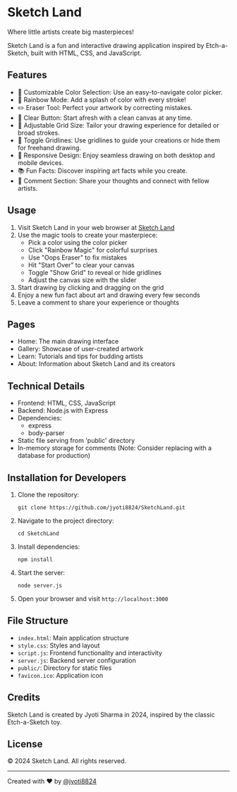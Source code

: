 # Sketch Land

Where little artists create big masterpieces!

Sketch Land is a fun and interactive drawing application inspired by Etch-a-Sketch, built with HTML, CSS, and JavaScript.

## Features

- 🎨 Customizable Color Selection: Use an easy-to-navigate color picker.
- 🌈 Rainbow Mode: Add a splash of color with every stroke!
- ✏️ Eraser Tool: Perfect your artwork by correcting mistakes.
- 🔄 Clear Button: Start afresh with a clean canvas at any time.
- 📏 Adjustable Grid Size: Tailor your drawing experience for detailed or broad strokes.
- 📐 Toggle Gridlines: Use gridlines to guide your creations or hide them for freehand drawing.
- 📱 Responsive Design: Enjoy seamless drawing on both desktop and mobile devices.
- 📚 Fun Facts: Discover inspiring art facts while you create.
- 💬 Comment Section: Share your thoughts and connect with fellow artists.

## Usage

1. Visit Sketch Land in your web browser at [Sketch Land](https://github.com/jyoti8824/SketchLand.git)
2. Use the magic tools to create your masterpiece:
   - Pick a color using the color picker
   - Click "Rainbow Magic" for colorful surprises
   - Use "Oops Eraser" to fix mistakes
   - Hit "Start Over" to clear your canvas
   - Toggle "Show Grid" to reveal or hide gridlines
   - Adjust the canvas size with the slider
3. Start drawing by clicking and dragging on the grid
4. Enjoy a new fun fact about art and drawing every few seconds
5. Leave a comment to share your experience or thoughts

## Pages

- Home: The main drawing interface
- Gallery: Showcase of user-created artwork
- Learn: Tutorials and tips for budding artists
- About: Information about Sketch Land and its creators

## Technical Details

- Frontend: HTML, CSS, JavaScript
- Backend: Node.js with Express
- Dependencies: 
  - express
  - body-parser
- Static file serving from 'public' directory
- In-memory storage for comments (Note: Consider replacing with a database for production)

## Installation for Developers

1. Clone the repository:
   ```
   git clone https://github.com/jyoti8824/SketchLand.git
   ```
2. Navigate to the project directory:
   ```
   cd SketchLand
   ```
3. Install dependencies:
   ```
   npm install
   ```
4. Start the server:
   ```
   node server.js
   ```
5. Open your browser and visit `http://localhost:3000`

## File Structure

- `index.html`: Main application structure
- `style.css`: Styles and layout
- `script.js`: Frontend functionality and interactivity
- `server.js`: Backend server configuration
- `public/`: Directory for static files
- `favicon.ico`: Application icon

## Credits

Sketch Land is created by Jyoti Sharma in 2024, inspired by the classic Etch-a-Sketch toy.

## License

© 2024 Sketch Land. All rights reserved.

---

Created with ❤️ by [@jyoti8824](https://github.com/jyoti8824)